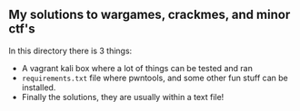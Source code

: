 ## My solutions to wargames, crackmes, and minor ctf's

In this directory there is 3 things:
* A vagrant kali box where a lot of things can be tested and ran
* `requirements.txt` file where pwntools, and some other fun stuff can be installed.
* Finally the solutions, they are usually within a text file!
